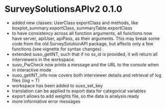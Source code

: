 # SurveySolutionsAPIv2 0.1.0

* added new classes: UserClass exportClass and methods, like boxplot_summary.exportClass, summaryTable.exportClass
* to have consistency across all function arguments, all functions now have server, apiUser, apiPass, as their arguments. This may break some code from the old SurveySolutionAPI package, but affects only a few functions (see vignette for syntax changes) .
* extended suso_getINT, such that if no sv_id is provided, it will return all interviewers in the workspace.
* suso_PwCheck now prints a message and the URL to the console when in interactive mode
* suso_getINT_info now covers both interviewer details and retrieval of log files (log = T)
* workspace has been added to suso_set_key
* translation can be applied to export data for categorical variables
* export allows to add weights file, so the data is analysis ready
* more informative error messages
